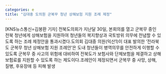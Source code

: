 ```yaml
---
categories: e
title: "김대중 도의원 군복무 청년 상해보험 지원 조례 제정"
---
```

[KNS뉴스통신=김봉환 기자] 전북도의회가 지난달 30일, 본회의를 열고 군복무 중인 전북 청년에게 상해보험을 지원하여 청년들의 복지향상과 국토방위 의무에 전념할 수 있도록 하는 조례 제정안을 통과시켰다.도의회 김대중 의원(익산1)이 대표 발의한 ‘전라북도 군복무 청년 상해보험 지원 조례안’은 도내 청년들이 병역의무를 안전하게 이행할 수 있도록 군복무 중 사고의 위험에 대비하여 전북도가 보험사와 단체보험을 체결하고 상해보험료를 지원할 수 있도록 하는 제도이다.조례안이 제정되면서 군복무 중 사망, 상해, 질병, 후유장애 등 피해 발생